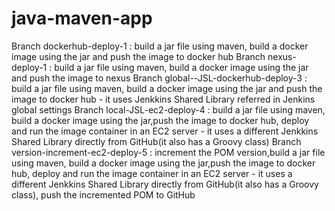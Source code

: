 # java-maven-app
Branch dockerhub-deploy-1 : build a jar file using maven, build a docker image using the jar and push the image to docker hub
Branch nexus-deploy-1 : build a jar file using maven, build a docker image using the jar and push the image to nexus
Branch global--JSL-dockerhub-deploy-3 : build a jar file using maven, build a docker image using the jar and push the image to docker hub - it uses Jenkkins Shared Library referred in Jenkins global settings
Branch local-JSL-ec2-deploy-4 : build a jar file using maven, build a docker image using the jar,push the image to docker hub, deploy and run the image container in an EC2 server - it uses a different Jenkkins Shared Library directly from GitHub(it also has a Groovy class)
Branch version-increment-ec2-deploy-5 : increment the POM version,build a jar file using maven, build a docker image using the jar,push the image to docker hub, deploy and run the image container in an EC2 server - it uses a different Jenkkins Shared Library directly from GitHub(it also has a Groovy class), push the incremented POM to GitHub
